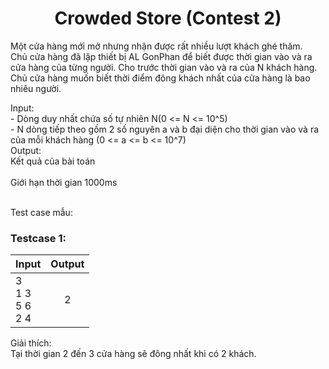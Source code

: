 <div align="center">

# Crowded Store (Contest 2)

</div>

Một cửa hàng mới mở nhưng nhận được rất nhiều lượt khách ghé thăm.<br>
Chủ cửa hàng đã lặp thiết bị AL GonPhan để biết được thời gian vào và ra cửa hàng của từng người.
Cho trước thời gian vào và ra của N khách hàng. Chủ cửa hàng muốn biết thời điểm đông khách nhất của cửa hàng là bao nhiêu người.<br>
 
Input:<br>
    - Dòng duy nhất chứa số tự nhiên N(0 <= N  <= 10^5)<br>
    - N dòng tiếp theo gồm 2 số nguyên a và b đại diện cho thời gian vào và ra của mỗi khách hàng (0 <= a <= b <= 10^7)<br>
Output:<br>
    Kết quả của bài toán<br>
<br>
Giới hạn thời gian 1000ms<br>
<br>

Test case mẫu:<br>

### Testcase 1:
|Input| Output|
|-----|:-----:|
|3<br>1 3<br>5 6<br>2 4| 2|

Giải thích:<br>
Tại thời gian 2 đến 3 cửa hàng sẽ đông nhất khi có 2 khách.
